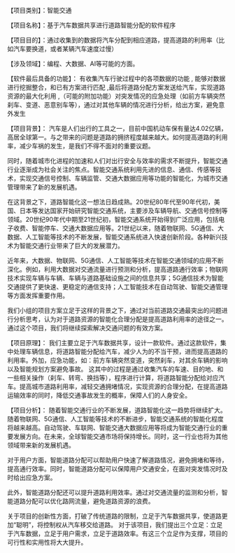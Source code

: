 【项目类别】：智能交通 

【项目名称】：基于汽车数据共享进行道路智能分配的软件程序 

【项目目的】：通过收集到的数据将汽车分配到相应道路，提高道路的利用率（比如汽车要换道，或者某辆汽车速度过慢）

【涉及领域】：编程、大数据、AI等可能的方面。 

【软件最后具备的功能】： 有收集汽车行驶过程中的各项数据的功能 , 能够对数据进行挖掘整合，和已有方案进行匹配 ,最后将道路分配方案发送给汽车，实现道路资源的最大化利用 ,（可能的附加功能）对突发情况的应急处理（如前方车辆突然刹车、变道、恶意别车等），通过对其他车辆的情况进行分析，给出方案，避免意外发生

【项目背景】： 汽车是人们出行的工具之一，目前中国机动车保有量达4.02亿辆，高居全球第一。与之带来的问题是道路的拥挤程度越来越大。如何提高道路的利用率，减少车祸的发生，是我们不得不面对的重要议题。

 同时，随着城市化进程的加速和人们对出行安全与效率的需求不断提升，智能交通行业逐渐成为社会关注的焦点。智能交通系统利用先进的信息、通信、传感等技术，实现交通信号控制、车辆监管、交通大数据应用等功能的智能化，为城市交通管理带来了新的发展机遇。 

 在这背景之下，道路智能化这一想法日趋成熟。20世纪80年代至90年代初，美国、日本等发达国家开始研究智能交通系统，主要涉及车辆导航、交通信号控制等领域。20世纪90年代中期至21世纪初，智能交通系统开始得到广泛应用，包括电子收费、智能停车、交通大数据应用等。21世纪以来，随着物联网、5G通信、大数据、人工智能等技术的不断发展，智能交通系统进入快速创新阶段。各种新兴技术为智能交通行业带来了巨大的发展潜力。 

 近年来，大数据、物联网、5G通信、人工智能等技术在智能交通领域的应用不断深化。例如，利用大数据对交通流量进行预测和分析，提高道路通行效率；物联网技术实现车辆与车辆、车辆与道路基础设施之间的信息共享；5G通信技术为智能交通提供了更快速、更稳定的通信支持；人工智能技术在自动驾驶、智能交通管理等方面发挥重要作用。 

我们小组的项目方案立足于这样的背景之下，通过对当前道路交通最突出的问题进行分析思考，认为对于道路资源的智能化合理分配是提高道路利用率的途径之一。通过这个项目，我们将继续探索解决交通问题的有效方案。 

 【项目原理】： 我们主要立足于汽车数据共享，设计一款软件。通过这款软件，集中处理车辆信息，将道路智能分配给汽车，减少人为的不当干预，进而提高道路的利用率。外加，应急功能，如：前方车辆突然变道，突然刹车，对其余车辆的影响以及智能规划方案避免事故。  这其中的过程是通过收集汽车的车速、目的地、和一些相关操作（刹车、转弯、换挡等），程序进行计算，将道路智能分配给对应汽车。提高城市道路利用率，减轻交通拥堵情况，实现资源的合理分配，在提高道路运输效率的同时，降低交通事故发生的概率，保障人们的人身安全。 

【项目分析】： 随着智能交通行业的不断发展，道路智能化这一趋势将继续扩大。随着物联网、5G通信、人工智能等技术的不断进步，智能交通系统的智能化程度将越来越高。自动驾驶、车联网、智能交通大数据应用等将成为智能交通行业的重要发展方向。在未来，全球智能交通市场将保持增长。同时，这一行业也将为其他领域带来新的发展机遇。 

 对于用户方面，智能道路分配可以帮助用户快速了解道路情况，避免拥堵和等待，提高通行效率。同时，智能道路分配可以保障用户交通安全，在面对突发情况时及时给出应急方案。

此外，智能道路分配还可以提升道路利用效率。通过对交通流量的监测和分析，智能道路分配可以优化路网流量，避免道路资源的浪费。 

 关于项目的创新性方面，打破了传统道路的限制，立足于汽车数据共享，使道路更加“聪明”，将控制权从汽车移交给道路。 对于该项目，我们提出三个立足：立足于汽车数据，立足于用户需求，立足于道路效率。有这三个立足作为支撑，项目的可行性和实用性将大大提升。